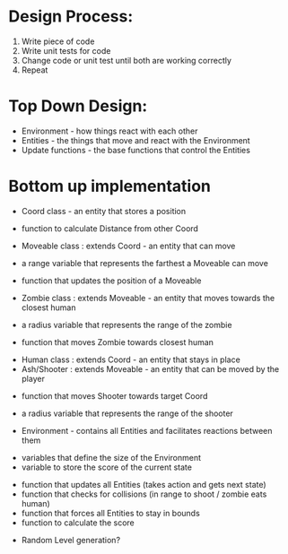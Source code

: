 # Design Process:
1. Write piece of code
2. Write unit tests for code
3. Change code or unit test until both are working correctly
4. Repeat

# Top Down Design:
* Environment - how things react with each other
* Entities - the things that move and react with the Environment
* Update functions - the base functions that control the Entities

# Bottom up implementation
* Coord class - an entity that stores a position
+ function to calculate Distance from other Coord
* Moveable class : extends Coord - an entity that can move
- a range variable that represents the farthest a Moveable can move
+ function that updates the position of a Moveable
* Zombie class : extends Moveable - an entity that moves towards the closest
human
- a radius variable that represents the range of the zombie
+ function that moves Zombie towards closest human
* Human class : extends Coord - an entity that stays in place
* Ash/Shooter : extends Moveable - an entity that can be moved by the player
+ function that moves Shooter towards target Coord
- a radius variable that represents the range of the shooter
* Environment - contains all Entities and facilitates reactions between them
- variables that define the size of the Environment
- variable to store the score of the current state
+ function that updates all Entities (takes action and gets next state)
+ function that checks for collisions (in range to shoot / zombie eats human)
+ function that forces all Entities to stay in bounds
+ function to calculate the score

* Random Level generation?
